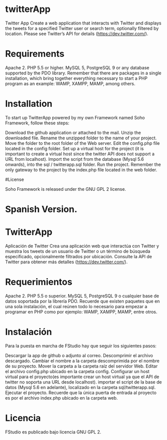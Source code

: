 # twitterApp
Twitter App  Create a web application that interacts with Twitter and displays the tweets for a specified  Twitter user or search term, optionally filtered by location. Please see Twitter’s API for details  (https://dev.twitter.com/).

# Requirements

Apache 2.
PHP 5.5 or higher.
MySQL 5, PostgreSQL 9 or any database supported by the PDO library.
Remember that there are packages in a single installation, which bring together everything necessary to start a PHP program as an example: WAMP, XAMPP, MAMP, among others.

# Installation

To start up TwitterApp powered by my own Framework named Soho Framework, follow these steps:

Download the github application or attached to the mail.
Unzip the downloaded file.
Rename the unzipped folder to the name of your project.
Move the folder to the root folder of the Web server.
Edit the config.php file located in the config folder.
Set up a virtual host for the project (it is important to create a virtual host since the twitter API does not support a URL from localhost).
Import the script from the database (Mysql 5.6 onwards), into the sql / twitterapp.sql folder.
Run the project.
Remember the only gateway to the project by the index.php file located in the web folder.

#License

Soho Framework is released under the GNU GPL 2 license.

# Spanish Version.


# TwitterApp
Aplicación de Twitter Crea una aplicación web que interactúa con Twitter y muestra los tweets de un usuario de Twitter o un término de búsqueda especificado, opcionalmente filtrados por ubicación. Consulte la API de Twitter para obtener más detalles (https://dev.twitter.com/).

# Requerimientos

Apache 2.
PHP 5.5 o superior.
MySQL 5, PostgreSQL 9 o cualquier base de datos soportada por la librería PDO.
Recuerde que existen paquetes que en una sola instalación, el cual reúnen todo lo necesario para empezar a programar en PHP como por ejemplo: WAMP, XAMPP, MAMP, entre otros.

# Instalación

Para la puesta en marcha de FStudio hay que seguir los siguientes pasos:

Descargar la app de github o adjunto al correo.
Descomprimir el archivo descargado.
Cambiar el nombre a la carpeta descomprimida por el nombre de su proyecto.
Mover la carpeta a la carpeta raíz del servidor Web.
Editar el archivo config.php ubicado en la carpeta config.
Configurar un host virtual para el proyecto(es importante crear un host virtual ya que el API de twitter no soporta una URL desde localhost).
importar el script de la base de datos (Mysql 5.6 en adelante), localizado en la carpeta sql/twitterapp.sql.
Ejecutar el proyecto.
Recuerde que la única puerta de entrada al proyecto es por el archivo index.php ubicado en la carpeta web.

# Licencia

FStudio es publicado bajo licencia GNU GPL 2.